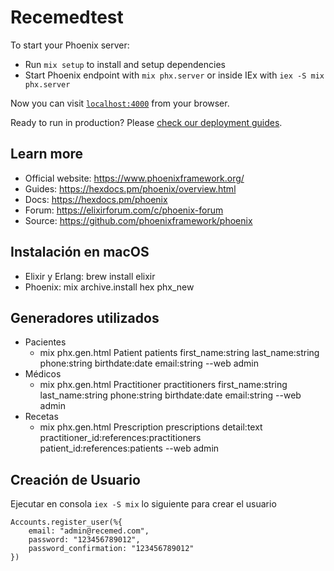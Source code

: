 # Recemedtest

To start your Phoenix server:

* Run `mix setup` to install and setup dependencies
* Start Phoenix endpoint with `mix phx.server` or inside IEx with `iex -S mix phx.server`

Now you can visit [`localhost:4000`](http://localhost:4000) from your browser.

Ready to run in production? Please [check our deployment guides](https://hexdocs.pm/phoenix/deployment.html).

## Learn more

* Official website: https://www.phoenixframework.org/
* Guides: https://hexdocs.pm/phoenix/overview.html
* Docs: https://hexdocs.pm/phoenix
* Forum: https://elixirforum.com/c/phoenix-forum
* Source: https://github.com/phoenixframework/phoenix

## Instalación en macOS

* Elixir y Erlang: brew install elixir
* Phoenix: mix archive.install hex phx_new


## Generadores utilizados

* Pacientes
    * mix phx.gen.html Patient patients first_name:string last_name:string phone:string birthdate:date email:string --web admin
* Médicos
    * mix phx.gen.html Practitioner practitioners first_name:string last_name:string phone:string birthdate:date email:string --web admin
* Recetas
    * mix phx.gen.html Prescription prescriptions detail:text practitioner_id:references:practitioners patient_id:references:patients --web admin

## Creación de Usuario

Ejecutar en consola `iex -S mix` lo siguiente para crear el usuario
```
Accounts.register_user(%{
    email: "admin@recemed.com",
    password: "123456789012",
    password_confirmation: "123456789012"
})
```

